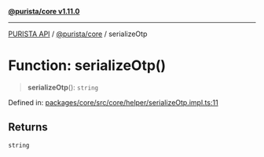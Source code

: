 [**@purista/core v1.11.0**](../README.md)

***

[PURISTA API](../../../packages.md) / [@purista/core](../README.md) / serializeOtp

# Function: serializeOtp()

> **serializeOtp**(): `string`

Defined in: [packages/core/src/core/helper/serializeOtp.impl.ts:11](https://github.com/puristajs/purista/blob/master/packages/core/src/core/helper/serializeOtp.impl.ts#L11)

## Returns

`string`
